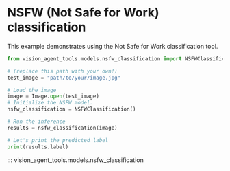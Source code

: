 # NSFW (Not Safe for Work) classification

This example demonstrates using the Not Safe for Work classification tool.


```python
from vision_agent_tools.models.nsfw_classification import NSFWClassification

# (replace this path with your own!)
test_image = "path/to/your/image.jpg"

# Load the image
image = Image.open(test_image)
# Initialize the NSFW model.
nsfw_classification = NSFWClassification()

# Run the inference
results = nsfw_classification(image)

# Let's print the predicted label
print(results.label)
```

::: vision_agent_tools.models.nsfw_classification
